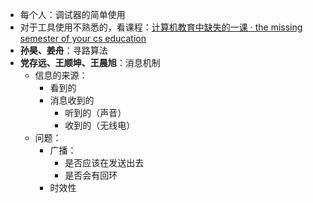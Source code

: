 - 每个人：调试器的简单使用
- 对于工具使用不熟悉的，看课程：[计算机教育中缺失的一课 · the missing semester of your cs education](https://missing-semester-cn.github.io/)
- **孙昊、姜舟**：寻路算法
- **党存远、王顺坤、王晨旭**：消息机制
	- 信息的来源：
		- 看到的
		- 消息收到的
			- 听到的（声音）
			- 收到的（无线电）
	- 问题：
		- 广播：
			- 是否应该在发送出去
			- 是否会有回环
		- 时效性